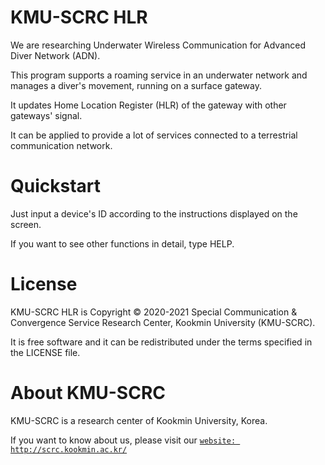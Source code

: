 # KMU-SCRC HLR

We are researching Underwater Wireless Communication for Advanced Diver Network (ADN).

This program supports a roaming service in an underwater network and manages a diver's movement, running on a surface gateway.

It updates Home Location Register (HLR) of the gateway with other gateways' signal.

It can be applied to provide a lot of services connected to a terrestrial communication network.



# Quickstart

Just input a device's ID according to the instructions displayed on the screen.

If you want to see other functions in detail, type HELP.



# License

KMU-SCRC HLR is Copyright © 2020-2021 Special Communication & Convergence Service Research Center, Kookmin University (KMU-SCRC).

It is free software and it can be redistributed under the terms specified in the LICENSE file.



# About KMU-SCRC

KMU-SCRC is a research center of Kookmin University, Korea.

If you want to know about us, please visit our [```website: http://scrc.kookmin.ac.kr/```](http://scrc.kookmin.ac.kr/)
